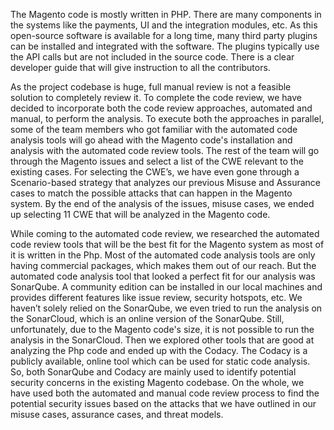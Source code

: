 The Magento code is mostly written in PHP. There are many components in the systems like the payments, UI and the integration modules, etc. As this open-source software is available for a long time, many third party plugins can be installed and integrated with the software. The plugins typically use the API calls but are not included in the source code. There is a clear developer guide that will give instruction to all the contributors.

As the project codebase is huge, full manual review is not a feasible solution to completely review it. To complete the code review, we have decided to incorporate both the code review approaches, automated and manual, to perform the analysis. To execute both the approaches in parallel, some of the team members who got familiar with the automated code analysis tools will go ahead with the Magento code's installation and analysis with the automated code review tools. The rest of the team will go through the Magento issues and select a list of the CWE relevant to the existing cases. For selecting the CWE’s, we have even gone through a Scenario-based strategy that analyzes our previous Misuse and Assurance cases to match the possible attacks that can happen in the Magento system. By the end of the analysis of the issues, misuse cases, we ended up selecting 11 CWE that will be analyzed in the Magento code.

While coming to the automated code review, we researched the automated code review tools that will be the best fit for the Magento system as most of it is written in the Php. Most of the automated code analysis tools are only having commercial packages, which makes them out of our reach. But the automated code analysis tool that looked a perfect fit for our analysis was SonarQube. A community edition can be installed in our local machines and provides different features like issue review, security hotspots, etc. We haven’t solely relied on the SonarQube, we even tried to run the analysis on the SonarCloud, which is an online version of the SonarQube. Still, unfortunately, due to the Magento code's size, it is not possible to run the analysis in the SonarCloud. Then we explored other tools that are good at analyzing the Php code and ended up with the Codacy. The Codacy is a publicly available, online tool which can be used for static code analysis. So, both SonarQube and Codacy are mainly used to identify potential security concerns in the existing Magento codebase. On the whole, we have used both the automated and manual code review process to find the potential security issues based on the attacks that we have outlined in our misuse cases, assurance cases, and threat models.
